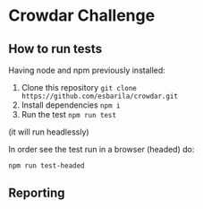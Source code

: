 # Crowdar Challenge

## How to run tests

Having node and npm previously installed:

1. Clone this repository
   `git clone https://github.com/esbarila/crowdar.git`
2. Install dependencies `npm i`
3. Run the test `npm run test`

(it will run headlessly)

In order see the test run in a browser (headed) do:

`npm run test-headed`

## Reporting

